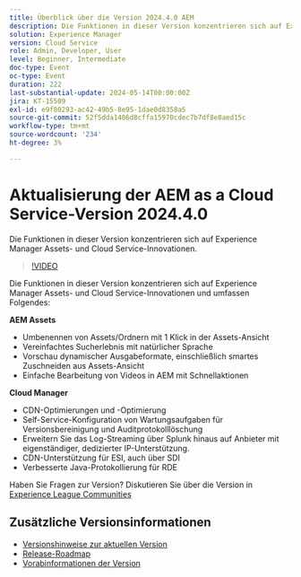 ```yaml
---
title: Überblick über die Version 2024.4.0 AEM
description: Die Funktionen in dieser Version konzentrieren sich auf Experience Manager Assets- und Cloud Service-Innovationen und beinhalten folgende:AEM Assets:1-Klick-Asset-/Ordnernamen in Assets-AnsichtVereinfachtes Sucherlebnis mit natürlicher SpracheVorschau dynamischer Ausgabeformate einschließlich smartes Zuschneiden von Assets-Ansichten Bearbeitungsvideos einfach in AEM mit Express Quick ActionsCloud Manager:CDN-Optimierungen und Optimierung der Self-Service-Konfiguration von Versionsbereinigungs- und Wartungsaufgaben für Prüfprotokolle Vorteile über Splunk hinaus mit Self-Service, dedizierter IP-UnterstützungCDN-Unterstützung für ESI, auch über SDIIverbessertes Java-Protokollierungserlebnis für RDE
solution: Experience Manager
version: Cloud Service
role: Admin, Developer, User
level: Beginner, Intermediate
doc-type: Event
oc-type: Event
duration: 222
last-substantial-update: 2024-05-14T00:00:00Z
jira: KT-15509
exl-id: e9f80293-ac42-49b5-8e95-1dae0d8358a5
source-git-commit: 52f5dda1486d8cffa15970cdec7b7df8e8aed15c
workflow-type: tm+mt
source-wordcount: '234'
ht-degree: 3%

---
```


# Aktualisierung der AEM as a Cloud Service-Version 2024.4.0

Die Funktionen in dieser Version konzentrieren sich auf Experience Manager Assets- und Cloud Service-Innovationen.

>[!VIDEO](https://video.tv.adobe.com/v/3429111/?learn=on)

Die Funktionen in dieser Version konzentrieren sich auf Experience Manager Assets- und Cloud Service-Innovationen und umfassen Folgendes:

**AEM Assets**
* Umbenennen von Assets/Ordnern mit 1 Klick in der Assets-Ansicht
* Vereinfachtes Sucherlebnis mit natürlicher Sprache
* Vorschau dynamischer Ausgabeformate, einschließlich smartes Zuschneiden aus Assets-Ansicht
* Einfache Bearbeitung von Videos in AEM mit Schnellaktionen

**Cloud Manager**
* CDN-Optimierungen und -Optimierung
* Self-Service-Konfiguration von Wartungsaufgaben für Versionsbereinigung und Auditprotokolllöschung
* Erweitern Sie das Log-Streaming über Splunk hinaus auf Anbieter mit eigenständiger, dedizierter IP-Unterstützung.
* CDN-Unterstützung für ESI, auch über SDI
* Verbesserte Java-Protokollierung für RDE

Haben Sie Fragen zur Version?  Diskutieren Sie über die Version in [Experience League Communities](https://adobe.ly/44Ofo8H)

## Zusätzliche Versionsinformationen

* [Versionshinweise zur aktuellen Version](https://experienceleague.adobe.com/docs/experience-manager-cloud-service/content/release-notes/home.html?lang=de)
* [Release-Roadmap](https://experienceleague.adobe.com/docs/experience-manager-release-information/aem-release-updates/update-releases-roadmap.html?lang=de)
* [Vorabinformationen der Version](https://experienceleague.adobe.com/docs/experience-manager-cloud-service/content/release-notes/prerelease.html)
